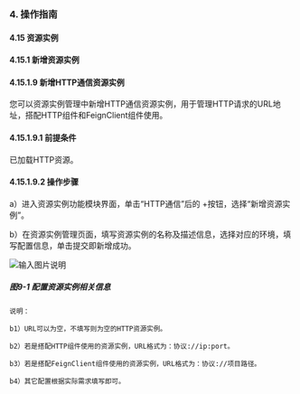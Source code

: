 ### 4. 操作指南

#### 4.15 资源实例

#### 4.15.1 新增资源实例

#### 4.15.1.9 新增HTTP通信资源实例

您可以资源实例管理中新增HTTP通信资源实例，用于管理HTTP请求的URL地址，搭配HTTP组件和FeignClient组件使用。

#### 4.15.1.9.1 前提条件

已加载HTTP资源。

#### 4.15.1.9.2 操作步骤

a）进入资源实例功能模块界面，单击“HTTP通信”后的 +按钮，选择“新增资源实例”。

b）在资源实例管理页面，填写资源实例的名称及描述信息，选择对应的环境，填写配置信息，单击提交即新增成功。

![输入图片说明](../../../../../images/SoFlu%EF%BC%88%E5%90%8E%E7%AB%AF%EF%BC%89%E5%BC%80%E5%8F%91%E5%B9%B3%E5%8F%B0/1.%20%E6%9C%80%E6%96%B0%E7%89%88%E6%9C%AC%20-%20%E6%9B%B4%E6%96%B0%E6%97%A5%E6%9C%9F%20-%202022.10.08/4.%20%E6%93%8D%E4%BD%9C%E6%8C%87%E5%8D%97/15.%20%E8%B5%84%E6%BA%90%E5%AE%9E%E4%BE%8B/1.%20%E6%96%B0%E5%A2%9E%E8%B5%84%E6%BA%90%E5%AE%9E%E4%BE%8B/9-1.png)

##### 图9-1 配置资源实例相关信息

```
说明：

b1）URL可以为空，不填写则为空的HTTP资源实例。

b2）若是搭配HTTP组件使用的资源实例，URL格式为：协议://ip:port。

b3）若是搭配FeignClient组件使用的资源实例，URL格式为：协议://项目路径。

b4）其它配置根据实际需求填写即可。
```
